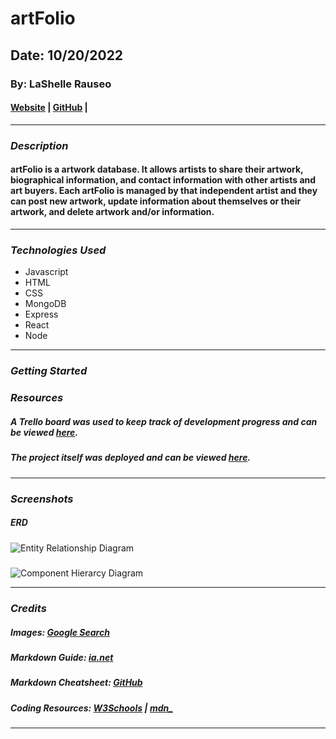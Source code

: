 # artFolio

## Date: 10/20/2022

### By: LaShelle Rauseo

#### [Website]() | [GitHub](https://github.com/lnicole3) |

---

### **_Description_**

#### artFolio is a artwork database. It allows artists to share their artwork, biographical information, and contact information with other artists and art buyers. Each artFolio is managed by that independent artist and they can post new artwork, update information about themselves or their artwork, and delete artwork and/or information.

---

### **_Technologies Used_**

- Javascript
- HTML
- CSS
- MongoDB
- Express
- React
- Node

---

### **_Getting Started_**

#####

### **_Resources_**

##### A Trello board was used to keep track of development progress and can be viewed [here](https://trello.com/b/7btW34W5/artfolio).

##### The project itself was deployed and can be viewed [here]().

---

### **_Screenshots_**

##### ERD

![Entity Relationship Diagram](/artFolio/ERD)

#####

![Component Hierarcy Diagram](/artFolio/CHD)

---

### **_Credits_**

##### Images: [Google Search](www.google.com/images)

##### Markdown Guide: [ia.net](https://ia.net/writer/support/general/markdown-guide)

##### Markdown Cheatsheet: [GitHub](https://guides.github.com/pdfs/markdown-cheatsheet-online.pdf)

##### Coding Resources: [W3Schools](https://www.w3schools.com/) | [mdn\_](https://developer.mozilla.org/en-US/)

---
